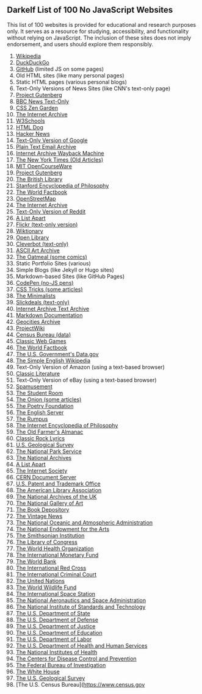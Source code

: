 ## Darkelf List of 100 No JavaScript Websites

This list of 100 websites is provided for educational and research purposes only. It serves as a resource for studying, accessibility, and functionality without relying on JavaScript. The inclusion of these sites does not imply endorsement, and users should explore them responsibly.

1. [Wikipedia](https://www.wikipedia.org)
2. [DuckDuckGo](https://duckduckgo.com)
3. [GitHub](https://github.com) (limited JS on some pages)
5. Old HTML sites (like many personal pages)
6. Static HTML pages (various personal blogs)
7. Text-Only Versions of News Sites (like CNN's text-only page)
8. [Project Gutenberg](https://www.gutenberg.org)
9. [BBC News Text-Only](https://www.bbc.co.uk/news/10628494)
10. [CSS Zen Garden](http://www.csszengarden.com)
11. [The Internet Archive](https://archive.org)
12. [W3Schools](https://www.w3schools.com)
13. [HTML Dog](https://htmldog.com)
14. [Hacker News](https://news.ycombinator.com)
15. [Text-Only Version of Google](https://www.google.com/ncr)
17. [Plain Text Email Archive](https://useplaintext.email)
18. [Internet Archive Wayback Machine](https://web.archive.org)
19. [The New York Times (Old Articles)](https://www.nytimes.com)
20. [MIT OpenCourseWare](https://ocw.mit.edu)
21. [Project Gutenberg](https://www.gutenberg.org)
22. [The British Library](https://www.bl.uk)
23. [Stanford Encyclopedia of Philosophy](https://plato.stanford.edu)
24. [The World Factbook](https://www.cia.gov/the-world-factbook/)
25. [OpenStreetMap](https://www.openstreetmap.org)
26. [The Internet Archive](https://archive.org)
27. [Text-Only Version of Reddit](https://old.reddit.com)
28. [A List Apart](https://alistapart.com)
29. [Flickr (text-only version)](https://www.flickr.com)
30. [Wiktionary](https://www.wiktionary.org)
31. [Open Library](https://openlibrary.org)
32. [Cleverbot (text-only)](https://www.cleverbot.com)
33. [ASCII Art Archive](http://asciiworld.com)
34. [The Oatmeal (some comics)](https://theoatmeal.com)
35. Static Portfolio Sites (various)
36. Simple Blogs (like Jekyll or Hugo sites)
37. Markdown-based Sites (like GitHub Pages)
38. [CodePen (no-JS pens)](https://codepen.io)
39. [CSS Tricks (some articles)](https://css-tricks.com)
40. [The Minimalists](https://www.theminimalists.com)
41. [Slickdeals (text-only)](https://slickdeals.net)
42. [Internet Archive Text Archive](https://archive.org/details/texts)
43. [Markdown Documentation](https://daringfireball.net/projects/markdown)
44. [Geocities Archive](http://geocities.ws)
45. [ProjectWiki](http://projectwiki.org)
46. [Census Bureau (data)](https://www.census.gov)
47. [Classic Web Games](https://classicreload.com)
48. [The World Factbook](https://www.cia.gov/the-world-factbook/)
49. [The U.S. Government's Data.gov](https://www.data.gov)
50. [The Simple English Wikipedia](https://simple.wikipedia.org)
51. Text-Only Version of Amazon (using a text-based browser)
52. [Classic Literature](http://www.classiclit.com)
53. Text-Only Version of eBay (using a text-based browser)
54. [Spamusement](http://www.spamusement.com)
55. [The Student Room](https://www.thestudentroom.co.uk)
56. [The Onion (some articles)](https://www.theonion.com)
57. [The Poetry Foundation](https://www.poetryfoundation.org)
58. [The English Server](http://www.english-server.com)
59. [The Rumpus](http://therumpus.net)
60. [The Internet Encyclopedia of Philosophy](https://iep.utm.edu)
61. [The Old Farmer's Almanac](https://www.almanac.com)
62. [Classic Rock Lyrics](http://www.classic-rock-lyrics.com)
63. [U.S. Geological Survey](https://www.usgs.gov)
64. [The National Park Service](https://www.nps.gov)
65. [The National Archives](https://www.nationalarchives.gov.uk)
66. [A List Apart](http://alistapart.com)
67. [The Internet Society](https://www.internetsociety.org)
68. [CERN Document Server](http://cds.cern.ch)
69. [U.S. Patent and Trademark Office](https://www.uspto.gov)
70. [The American Library Association](http://www.ala.org)
71. [The National Archives of the UK](https://www.nationalarchives.gov.uk)
72. [The National Gallery of Art](https://www.nga.gov)
73. [The Book Depository](https://www.bookdepository.com)
74. [The Vintage News](https://www.thevintagenews.com)
75. [The National Oceanic and Atmospheric Administration](https://www.noaa.gov)
76. [The National Endowment for the Arts](https://www.arts.gov)
77. [The Smithsonian Institution](https://www.si.edu)
78. [The Library of Congress](https://www.loc.gov)
79. [The World Health Organization](https://www.who.int)
80. [The International Monetary Fund](https://www.imf.org)
81. [The World Bank](https://www.worldbank.org)
82. [The International Red Cross](https://www.icrc.org)
83. [The International Criminal Court](https://www.icc-cpi.int)
84. [The United Nations](https://www.un.org)
85. [The World Wildlife Fund](https://www.worldwildlife.org)
86. [The International Space Station](https://www.nasa.gov/mission_pages/station)
87. [The National Aeronautics and Space Administration](https://www.nasa.gov)
88. [The National Institute of Standards and Technology](https://www.nist.gov)
89. [The U.S. Department of State](https://www.state.gov)
90. [The U.S. Department of Defense](https://www.defense.gov)
91. [The U.S. Department of Justice](https://www.justice.gov)
92. [The U.S. Department of Education](https://www.ed.gov)
93. [The U.S. Department of Labor](https://www.dol.gov)
94. [The U.S. Department of Health and Human Services](https://www.hhs.gov)
95. [The National Institutes of Health](https://www.nih.gov)
96. [The Centers for Disease Control and Prevention](https://www.cdc.gov)
97. [The Federal Bureau of Investigation](https://www.fbi.gov)
98. [The White House](https://www.whitehouse.gov)
99. [The U.S. Geological Survey](https://www.usgs.gov)
100. [The U.S. Census Bureau](https://www.census.gov